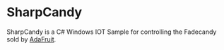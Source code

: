 # SharpCandy
SharpCandy is a C# Windows IOT Sample for controlling the Fadecandy sold by <a href="https://www.adafruit.com/product/1689">AdaFruit</a>.
